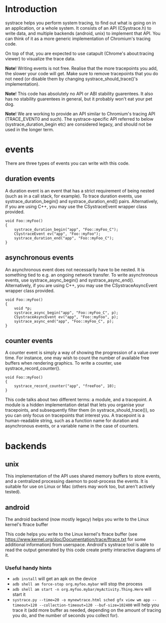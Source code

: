 # Introduction

systrace helps you perform system tracing, to find out what is going on in an
application, or a whole system. It consists of an API (CSystrace.h) to write
data, and multiple backends (android, unix) to implement that API. You can think
of it as a more generic implementation of Chromium's tracing code.

On top of that, you are expected to use catapult (Chrome's about:tracing viewer)
to visualize the trace data.

**Note**! Writing events is not free. Realise that the more tracepoints you add,
the slower your code will get. Make sure to remove tracepoints that you do
not need (or disable them by changing systrace_should_trace()'s
implementation).

**Note**! This code has absolutely no API or ABI stability guarentees. It also
has no stability guarentees in general, but it probably won't eat your pet dog.

**Note**! We are working to provide an API similar to Chromium's tracing API
(TRACE_EVENT0 and such). The systrace-specific API referred to below
(systrace_duration_begin etc) are considered legacy, and should not be used in
the longer term.

# events

There are three types of events you can write with this code.

## duration events

A duration event is an event that has a strict requirement of being nested (such
as in a call stack, for example). To trace duration events, use
systrace_duration_begin() and systrace_duration_end() pairs. Alternatively, if
you are using C++, you may use the CSystraceEvent wrapper class provided.

    void Foo::myFoo()
    {
        systrace_duration_begin("app", "Foo::myFoo_C");
        CSystraceEvent ev("app", "Foo::myFoo");
        systrace_duration_end("app", "Foo::myFoo_C");
    }

## asynchronous events

An asynchronous event does not necessarily have to be nested. It is something
tied to e.g. an ongoing network transfer.  To write asynchronous events, use
systrace_async_begin() and systrace_async_end(). Alternatively, if you are
using C++, you may use the CSystraceAsyncEvent wrapper class provided.

    void Foo::myFoo()
    {
        void *p;
        systrace_async_begin("app", "Foo::myFoo_C", p);
        CSystraceAsyncEvent ev("app", "Foo::myFoo", p);
        systrace_async_end("app", "Foo::myFoo_C", p);
    }

## counter events

A counter event is simply a way of showing the progression of a value over time.
For instance, one may wish to count the number of available free buffers when
rendering graphics. To write a counter, use systrace_record_counter().

    void Foo::myFoo()
    {
        systrace_record_counter("app", "freeFoo", 10);
    }

This code talks about two different terms: a module, and a tracepoint.
A module is a hidden implementation detail that lets you organise your
tracepoints, and subsequently filter them (in systrace_should_trace()), so you
can only focus on tracepoints that interest you. A tracepoint is a
human-readable string, such as a function name for duration and asynchronous
events, or a variable name in the case of counters.

# backends
## unix

This implementation of the API uses shared memory buffers to store events, and
a centralized processing daemon to post-process the events. It is suitable for
use on Linux or Mac (others may work too, but aren't actively tested).

## android

The android backend (now mostly legacy) helps you write to the Linux kernel's
ftrace buffer

This code helps you write to the Linux kernel's ftrace buffer (see
https://www.kernel.org/doc/Documentation/trace/ftrace.txt for some additional
information) from userspace. Android's systrace tool is able to read the
output generated by this code create pretty interactive diagrams of it.

### Useful handy hints

* `adb install` will get an apk on the device
* `adb shell am force-stop org.myfoo.mybar` will stop the process
* `adb shell am start -n org.myfoo.mybar/myActivity.Thing.Here` will start it
* `systrace.py --time=20 -o mynewtrace.html sched gfx view wm app --timeout=120
--collection-timeout=120 --buf-size=102400` will help you trace it (add more
buffer as needed, depending on the amount of tracing you do, and the number of
seconds you collect for).

